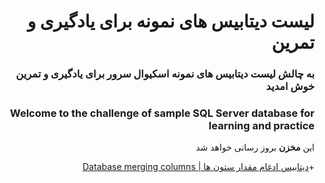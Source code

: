 <div dir="rtl">

# لیست دیتابیس های نمونه برای یادگیری و تمرین
### به چالش لیست دیتابیس های نمونه اسکیوال سرور برای یادگیری و تمرین خوش امدید
### Welcome to the challenge of sample SQL Server database for learning and practice

این **مخزن** بروز رسانی خواهد شد

+[دیتابیس ادغام مقدار ستون ها | Database merging columns](https://github.com/miladkeshvari/DataBaseSample/tree/master/DataBaseMergContent)
</div>
